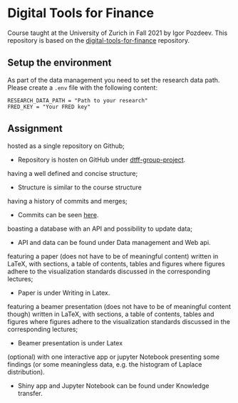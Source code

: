 # Digital Tools for Finance

Course taught at the University of Zurich in Fall 2021 by Igor Pozdeev.
This repository is based on the [digital-tools-for-finance](https://github.com/ipozdeev/digital-tools-for-finance) repository.

## Setup the environment
As part of the data management you need to set the research data path.
Please create a `.env` file with the following content:

```env
RESEARCH_DATA_PATH = "Path to your research"
FRED_KEY = "Your FRED key"
```

## Assignment
hosted as a single repository on Github;

- Repository is hosten on GitHub under [dtff-group-project](https://github.com/mxjweb/dtff-group-project).

having a well defined and concise structure;

- Structure is similar to the course structure

having a history of commits and merges;

- Commits can be seen [here](https://github.com/mxjweb/dtff-group-project/commits/master).

boasting a database with an API and possibility to update data;

- API and data can be found under Data management and Web api.

featuring a paper (does not have to be of meaningful content) written in LaTeX, with sections, a table of contents, tables and figures where figures adhere to the visualization standards discussed in the corresponding lectures;

- Paper is under Writing in Latex.

featuring a beamer presentation (does not have to be of meaningful content though) written in LaTeX, with sections, a table of contents, tables and figures where figures adhere to the visualization standards discussed in the corresponding lectures;

- Beamer presentation is under Latex

(optional) with one interactive app or jupyter Notebook presenting some findings (or some meaningless data, e.g. the histogram of Laplace distribution).

- Shiny app and Jupyter Notebook can be found under Knowledge transfer.
